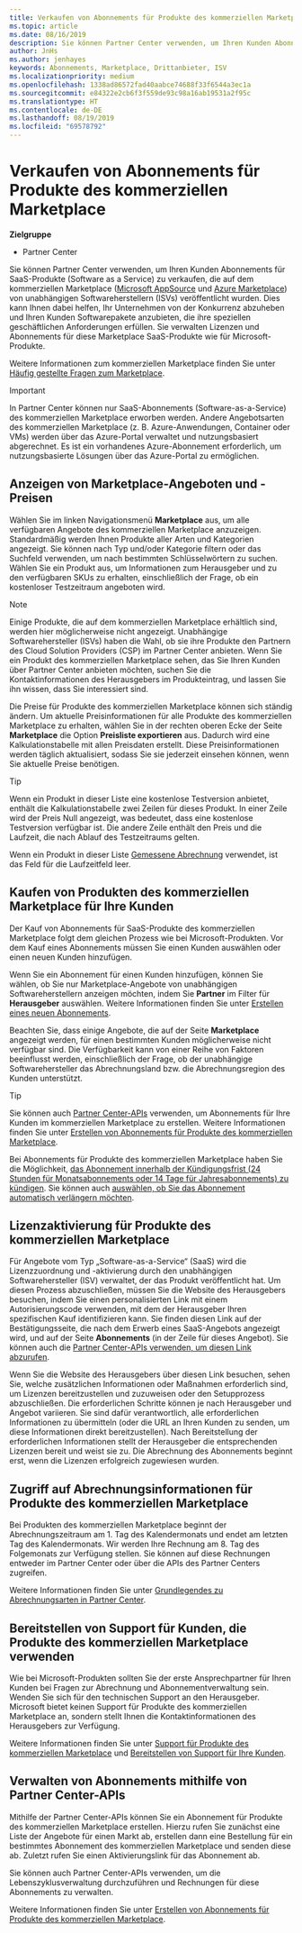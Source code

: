 ```yaml
---
title: Verkaufen von Abonnements für Produkte des kommerziellen Marketplace | Partner Center
ms.topic: article
ms.date: 08/16/2019
description: Sie können Partner Center verwenden, um Ihren Kunden Abonnements für SaaS-Produkte (Software as a Service) zu verkaufen, die auf dem kommerziellen Marketplace von unabhängigen Softwareherstellern (ISVs) veröffentlicht wurden.
author: JnHs
ms.author: jenhayes
keywords: Abonnements, Marketplace, Drittanbieter, ISV
ms.localizationpriority: medium
ms.openlocfilehash: 1338ad86572fad40aabce74688f33f6544a3ec1a
ms.sourcegitcommit: e84322e2cb6f3f559de93c98a16ab19531a2f95c
ms.translationtype: HT
ms.contentlocale: de-DE
ms.lasthandoff: 08/19/2019
ms.locfileid: "69578792"
---
```

# <a name="sell-subscriptions-to-commercial-marketplace-products"></a>Verkaufen von Abonnements für Produkte des kommerziellen Marketplace

**Zielgruppe**

- Partner Center

Sie können Partner Center verwenden, um Ihren Kunden Abonnements für SaaS-Produkte (Software as a Service) zu verkaufen, die auf dem kommerziellen Marketplace ([Microsoft AppSource](https://appsource.microsoft.com/) und [Azure Marketplace](https://azuremarketplace.microsoft.com/)) von unabhängigen Softwareherstellern (ISVs) veröffentlicht wurden. Dies kann Ihnen dabei helfen, Ihr Unternehmen von der Konkurrenz abzuheben und Ihren Kunden Softwarepakete anzubieten, die ihre speziellen geschäftlichen Anforderungen erfüllen. Sie verwalten Lizenzen und Abonnements für diese Marketplace SaaS-Produkte wie für Microsoft-Produkte.

Weitere Informationen zum kommerziellen Marketplace finden Sie unter [Häufig gestellte Fragen zum Marketplace](https://docs.microsoft.com/azure/marketplace/marketplace-faq-publisher-guide).

> [!IMPORTANT]
> In Partner Center können nur SaaS-Abonnements (Software-as-a-Service) des kommerziellen Marketplace erworben werden. Andere Angebotsarten des kommerziellen Marketplace (z. B. Azure-Anwendungen, Container oder VMs) werden über das Azure-Portal verwaltet und nutzungsbasiert abgerechnet. Es ist ein vorhandenes Azure-Abonnement erforderlich, um nutzungsbasierte Lösungen über das Azure-Portal zu ermöglichen.

## <a name="view-marketplace-offers-and-pricing"></a>Anzeigen von Marketplace-Angeboten und -Preisen

Wählen Sie im linken Navigationsmenü **Marketplace** aus, um alle verfügbaren Angebote des kommerziellen Marketplace anzuzeigen. Standardmäßig werden Ihnen Produkte aller Arten und Kategorien angezeigt. Sie können nach Typ und/oder Kategorie filtern oder das Suchfeld verwenden, um nach bestimmten Schlüsselwörtern zu suchen. Wählen Sie ein Produkt aus, um Informationen zum Herausgeber und zu den verfügbaren SKUs zu erhalten, einschließlich der Frage, ob ein kostenloser Testzeitraum angeboten wird.

> [!NOTE]
> Einige Produkte, die auf dem kommerziellen Marketplace erhältlich sind, werden hier möglicherweise nicht angezeigt. Unabhängige Softwarehersteller (ISVs) haben die Wahl, ob sie ihre Produkte den Partnern des Cloud Solution Providers (CSP) im Partner Center anbieten. Wenn Sie ein Produkt des kommerziellen Marketplace sehen, das Sie Ihren Kunden über Partner Center anbieten möchten, suchen Sie die Kontaktinformationen des Herausgebers im Produkteintrag, und lassen Sie ihn wissen, dass Sie interessiert sind.

Die Preise für Produkte des kommerziellen Marketplace können sich ständig ändern. Um aktuelle Preisinformationen für alle Produkte des kommerziellen Marketplace zu erhalten, wählen Sie in der rechten oberen Ecke der Seite **Marketplace** die Option **Preisliste exportieren** aus. Dadurch wird eine Kalkulationstabelle mit allen Preisdaten erstellt. Diese Preisinformationen werden täglich aktualisiert, sodass Sie sie jederzeit einsehen können, wenn Sie aktuelle Preise benötigen.

> [!TIP]
> Wenn ein Produkt in dieser Liste eine kostenlose Testversion anbietet, enthält die Kalkulationstabelle zwei Zeilen für dieses Produkt. In einer Zeile wird der Preis Null angezeigt, was bedeutet, dass eine kostenlose Testversion verfügbar ist. Die andere Zeile enthält den Preis und die Laufzeit, die nach Ablauf des Testzeitraums gelten.
>
> Wenn ein Produkt in dieser Liste [Gemessene Abrechnung](https://docs.microsoft.com/azure/marketplace/partner-center-portal/saas-metered-billing) verwendet, ist das Feld für die Laufzeitfeld leer.

## <a name="purchase-commercial-marketplace-products-for-your-customers"></a>Kaufen von Produkten des kommerziellen Marketplace für Ihre Kunden

Der Kauf von Abonnements für SaaS-Produkte des kommerziellen Marketplace folgt dem gleichen Prozess wie bei Microsoft-Produkten. Vor dem Kauf eines Abonnements müssen Sie einen Kunden auswählen oder einen neuen Kunden hinzufügen.

Wenn Sie ein Abonnement für einen Kunden hinzufügen, können Sie wählen, ob Sie nur Marketplace-Angebote von unabhängigen Softwareherstellern anzeigen möchten, indem Sie **Partner** im Filter für **Herausgeber** auswählen. Weitere Informationen finden Sie unter [Erstellen eines neuen Abonnements](create-a-new-subscription.md).

Beachten Sie, dass einige Angebote, die auf der Seite **Marketplace** angezeigt werden, für einen bestimmten Kunden möglicherweise nicht verfügbar sind. Die Verfügbarkeit kann von einer Reihe von Faktoren beeinflusst werden, einschließlich der Frage, ob der unabhängige Softwarehersteller das Abrechnungsland bzw. die Abrechnungsregion des Kunden unterstützt.

> [!TIP]
> Sie können auch [Partner Center-APIs](https://docs.microsoft.com/partner-center/develop/) verwenden, um Abonnements für Ihre Kunden im kommerziellen Marketplace zu erstellen. Weitere Informationen finden Sie unter [Erstellen von Abonnements für Produkte des kommerziellen Marketplace](https://docs.microsoft.com/partner-center/develop/create-subscription-azure-marketplace-products).

Bei Abonnements für Produkte des kommerziellen Marketplace haben Sie die Möglichkeit, [das Abonnement innerhalb der Kündigungsfrist (24 Stunden für Monatsabonnements oder 14 Tage für Jahresabonnements) zu kündigen](https://docs.microsoft.com/partner-center/create-a-new-subscription#cancel-a-subscription). Sie können auch [auswählen, ob Sie das Abonnement automatisch verlängern möchten](https://docs.microsoft.com/partner-center/create-a-new-subscription#choose-whether-to-automatically-renew-an-azure-marketplace-subscription).

## <a name="license-activation-for-commercial-marketplace-products"></a>Lizenzaktivierung für Produkte des kommerziellen Marketplace

Für Angebote vom Typ „Software-as-a-Service“ (SaaS) wird die Lizenzzuordnung und -aktivierung durch den unabhängigen Softwarehersteller (ISV) verwaltet, der das Produkt veröffentlicht hat. Um diesen Prozess abzuschließen, müssen Sie die Website des Herausgebers besuchen, indem Sie einen personalisierten Link mit einem Autorisierungscode verwenden, mit dem der Herausgeber Ihren spezifischen Kauf identifizieren kann. Sie finden diesen Link auf der Bestätigungsseite, die nach dem Erwerb eines SaaS-Angebots angezeigt wird, und auf der Seite **Abonnements** (in der Zeile für dieses Angebot). Sie können auch die [Partner Center-APIs verwenden, um diesen Link abzurufen](https://docs.microsoft.com/partner-center/develop/get-activation-link-by-order-line-item).

Wenn Sie die Website des Herausgebers über diesen Link besuchen, sehen Sie, welche zusätzlichen Informationen oder Maßnahmen erforderlich sind, um Lizenzen bereitzustellen und zuzuweisen oder den Setupprozess abzuschließen. Die erforderlichen Schritte können je nach Herausgeber und Angebot variieren. Sie sind dafür verantwortlich, alle erforderlichen Informationen zu übermitteln (oder die URL an Ihren Kunden zu senden, um diese Informationen direkt bereitzustellen). Nach Bereitstellung der erforderlichen Informationen stellt der Herausgeber die entsprechenden Lizenzen bereit und weist sie zu. Die Abrechnung des Abonnements beginnt erst, wenn die Lizenzen erfolgreich zugewiesen wurden.

## <a name="access-billing-info-for-commercial-marketplace-products"></a>Zugriff auf Abrechnungsinformationen für Produkte des kommerziellen Marketplace

Bei Produkten des kommerziellen Marketplace beginnt der Abrechnungszeitraum am 1. Tag des Kalendermonats und endet am letzten Tag des Kalendermonats. Wir werden Ihre Rechnung am 8. Tag des Folgemonats zur Verfügung stellen. Sie können auf diese Rechnungen entweder im Partner Center oder über die APIs des Partner Centers zugreifen.

Weitere Informationen finden Sie unter [Grundlegendes zu Abrechnungsarten in Partner Center](https://docs.microsoft.com/partner-center/billing-different-types#billing-for-one-time-and-select-recurring-charges).

## <a name="provide-support-for-customers-using-commercial-marketplace-products"></a>Bereitstellen von Support für Kunden, die Produkte des kommerziellen Marketplace verwenden

Wie bei Microsoft-Produkten sollten Sie der erste Ansprechpartner für Ihren Kunden bei Fragen zur Abrechnung und Abonnementverwaltung sein. Wenden Sie sich für den technischen Support an den Herausgeber. Microsoft bietet keinen Support für Produkte des kommerziellen Marketplace an, sondern stellt Ihnen die Kontaktinformationen des Herausgebers zur Verfügung.

Weitere Informationen finden Sie unter [Support für Produkte des kommerziellen Marketplace](https://docs.microsoft.com/partner-center/report-problems-on-behalf-of-a-customer#support-for-commercial-marketplace-products) und [Bereitstellen von Support für Ihre Kunden](https://docs.microsoft.com/partner-center/customer-support).

## <a name="manage-subscriptions-using-partner-center-apis"></a>Verwalten von Abonnements mithilfe von Partner Center-APIs

Mithilfe der Partner Center-APIs können Sie ein Abonnement für Produkte des kommerziellen Marketplace erstellen. Hierzu rufen Sie zunächst eine Liste der Angebote für einen Markt ab, erstellen dann eine Bestellung für ein bestimmtes Abonnement des kommerziellen Marketplace und senden diese ab. Zuletzt rufen Sie einen Aktivierungslink für das Abonnement ab.

Sie können auch Partner Center-APIs verwenden, um die Lebenszyklusverwaltung durchzuführen und Rechnungen für diese Abonnements zu verwalten.

Weitere Informationen finden Sie unter [Erstellen von Abonnements für Produkte des kommerziellen Marketplace](https://docs.microsoft.com/partner-center/develop/create-subscription-azure-marketplace-products).